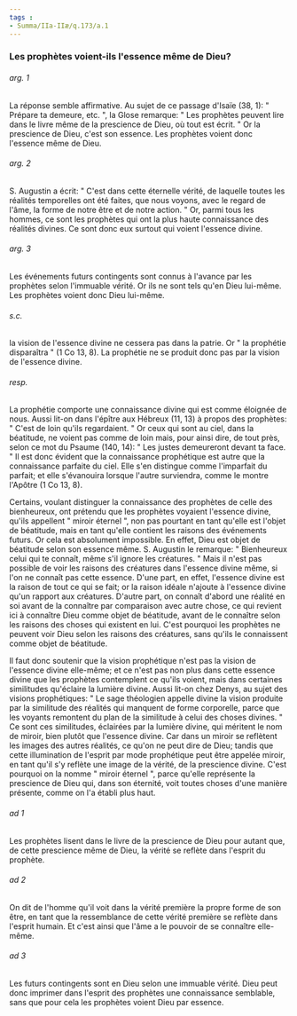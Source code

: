 ```yaml
---
tags : 
- Summa/IIa-IIæ/q.173/a.1
---
```


### Les prophètes voient-ils l'essence même de Dieu?

###### arg. 1
La réponse semble affirmative. Au sujet de ce passage d'Isaïe (38, 1): " Prépare ta demeure, etc. ", la Glose remarque: " Les prophètes peuvent lire dans le livre même de la prescience de Dieu, où tout est écrit. " Or la prescience de Dieu, c'est son essence. Les prophètes voient donc l'essence même de Dieu. 

###### arg. 2
S. Augustin a écrit: " C'est dans cette éternelle vérité, de laquelle toutes les réalités temporelles ont été faites, que nous voyons, avec le regard de l'âme, la forme de notre être et de notre action. " Or, parmi tous les hommes, ce sont les prophètes qui ont la plus haute connaissance des réalités divines. Ce sont donc eux surtout qui voient l'essence divine. 

###### arg. 3
Les événements futurs contingents sont connus à l'avance par les prophètes selon l'immuable vérité. Or ils ne sont tels qu'en Dieu lui-même. Les prophètes voient donc Dieu lui-même. 

###### s.c.
la vision de l'essence divine ne cessera pas dans la patrie. Or " la prophétie disparaîtra " (1 Co 13, 8). La prophétie ne se produit donc pas par la vision de l'essence divine. 

###### resp.
La prophétie comporte une connaissance divine qui est comme éloignée de nous. Aussi lit-on dans l'épître aux Hébreux (11, 13) à propos des prophètes: " C'est de loin qu'ils regardaient. " Or ceux qui sont au ciel, dans la béatitude, ne voient pas comme de loin mais, pour ainsi dire, de tout près, selon ce mot du Psaume (140, 14): " Les justes demeureront devant ta face. " Il est donc évident que la connaissance prophétique est autre que la connaissance parfaite du ciel. Elle s'en distingue comme l'imparfait du parfait; et elle s'évanouira lorsque l'autre surviendra, comme le montre l'Apôtre (1 Co 13, 8). 

Certains, voulant distinguer la connaissance des prophètes de celle des bienheureux, ont prétendu que les prophètes voyaient l'essence divine, qu'ils appellent " miroir éternel ", non pas pourtant en tant qu'elle est l'objet de béatitude, mais en tant qu'elle contient les raisons des événements futurs. Or cela est absolument impossible. En effet, Dieu est objet de béatitude selon son essence même. S. Augustin le remarque: " Bienheureux celui qui te connaît, même s'il ignore les créatures. " Mais il n'est pas possible de voir les raisons des créatures dans l'essence divine même, si l'on ne connaît pas cette essence. D'une part, en effet, l'essence divine est la raison de tout ce qui se fait; or la raison idéale n'ajoute à l'essence divine qu'un rapport aux créatures. D'autre part, on connaît d'abord une réalité en soi avant de la connaître par comparaison avec autre chose, ce qui revient ici à connaître Dieu comme objet de béatitude, avant de le connaître selon les raisons des choses qui existent en lui. C'est pourquoi les prophètes ne peuvent voir Dieu selon les raisons des créatures, sans qu'ils le connaissent comme objet de béatitude. 

Il faut donc soutenir que la vision prophétique n'est pas la vision de l'essence divine elle-même; et ce n'est pas non plus dans cette essence divine que les prophètes contemplent ce qu'ils voient, mais dans certaines similitudes qu'éclaire la lumière divine. Aussi lit-on chez Denys, au sujet des visions prophétiques: " Le sage théologien appelle divine la vision produite par la similitude des réalités qui manquent de forme corporelle, parce que les voyants remontent du plan de la similitude à celui des choses divines. " Ce sont ces similitudes, éclairées par la lumière divine, qui méritent le nom de miroir, bien plutôt que l'essence divine. Car dans un miroir se reflètent les images des autres réalités, ce qu'on ne peut dire de Dieu; tandis que cette illumination de l'esprit par mode prophétique peut être appelée miroir, en tant qu'il s'y reflète une image de la vérité, de la prescience divine. C'est pourquoi on la nomme " miroir éternel ", parce qu'elle représente la prescience de Dieu qui, dans son éternité, voit toutes choses d'une manière présente, comme on l'a établi plus haut. 

###### ad 1
Les prophètes lisent dans le livre de la prescience de Dieu pour autant que, de cette prescience même de Dieu, la vérité se reflète dans l'esprit du prophète. 

###### ad 2
On dit de l'homme qu'il voit dans la vérité première la propre forme de son être, en tant que la ressemblance de cette vérité première se reflète dans l'esprit humain. Et c'est ainsi que l'âme a le pouvoir de se connaître elle-même. 

###### ad 3
Les futurs contingents sont en Dieu selon une immuable vérité. Dieu peut donc imprimer dans l'esprit des prophètes une connaissance semblable, sans que pour cela les prophètes voient Dieu par essence. 

